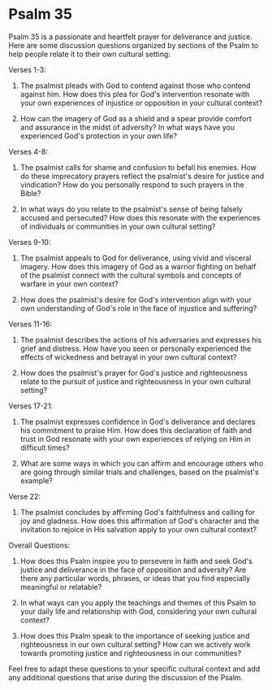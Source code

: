 # Psalm 35

Psalm 35 is a passionate and heartfelt prayer for deliverance and justice. Here are some discussion questions organized by sections of the Psalm to help people relate it to their own cultural setting:

Verses 1-3:

1. The psalmist pleads with God to contend against those who contend against him. How does this plea for God's intervention resonate with your own experiences of injustice or opposition in your cultural context?

2. How can the imagery of God as a shield and a spear provide comfort and assurance in the midst of adversity? In what ways have you experienced God's protection in your own life?

Verses 4-8:

1. The psalmist calls for shame and confusion to befall his enemies. How do these imprecatory prayers reflect the psalmist's desire for justice and vindication? How do you personally respond to such prayers in the Bible?

2. In what ways do you relate to the psalmist's sense of being falsely accused and persecuted? How does this resonate with the experiences of individuals or communities in your own cultural setting?

Verses 9-10:

1. The psalmist appeals to God for deliverance, using vivid and visceral imagery. How does this imagery of God as a warrior fighting on behalf of the psalmist connect with the cultural symbols and concepts of warfare in your own context?

2. How does the psalmist's desire for God's intervention align with your own understanding of God's role in the face of injustice and suffering?

Verses 11-16:

1. The psalmist describes the actions of his adversaries and expresses his grief and distress. How have you seen or personally experienced the effects of wickedness and betrayal in your own cultural context?

2. How does the psalmist's prayer for God's justice and righteousness relate to the pursuit of justice and righteousness in your own cultural setting?

Verses 17-21:

1. The psalmist expresses confidence in God's deliverance and declares his commitment to praise Him. How does this declaration of faith and trust in God resonate with your own experiences of relying on Him in difficult times?

2. What are some ways in which you can affirm and encourage others who are going through similar trials and challenges, based on the psalmist's example?

Verse 22:

1. The psalmist concludes by affirming God's faithfulness and calling for joy and gladness. How does this affirmation of God's character and the invitation to rejoice in His salvation apply to your own cultural context?

Overall Questions:

1. How does this Psalm inspire you to persevere in faith and seek God's justice and deliverance in the face of opposition and adversity? Are there any particular words, phrases, or ideas that you find especially meaningful or relatable?

2. In what ways can you apply the teachings and themes of this Psalm to your daily life and relationship with God, considering your own cultural context?

3. How does this Psalm speak to the importance of seeking justice and righteousness in our own cultural setting? How can we actively work towards promoting justice and righteousness in our communities?

Feel free to adapt these questions to your specific cultural context and add any additional questions that arise during the discussion of the Psalm.